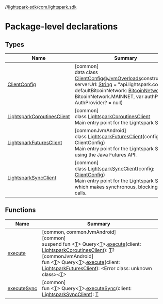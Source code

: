 //[lightspark-sdk](../../index.md)/[com.lightspark.sdk](index.md)

# Package-level declarations

## Types

| Name | Summary |
|---|---|
| [ClientConfig](-client-config/index.md) | [common]<br>data class [ClientConfig](-client-config/index.md)@[JvmOverloads](https://kotlinlang.org/api/latest/jvm/stdlib/kotlin.jvm/-jvm-overloads/index.html)constructor(var serverUrl: [String](https://kotlinlang.org/api/latest/jvm/stdlib/kotlin/-string/index.html) = &quot;api.lightspark.com&quot;, var defaultBitcoinNetwork: [BitcoinNetwork](../com.lightspark.sdk.model/-bitcoin-network/index.md) = BitcoinNetwork.MAINNET, var authProvider: AuthProvider? = null) |
| [LightsparkCoroutinesClient](-lightspark-coroutines-client/index.md) | [common]<br>class [LightsparkCoroutinesClient](-lightspark-coroutines-client/index.md)<br>Main entry point for the Lightspark SDK. |
| [LightsparkFuturesClient](-lightspark-futures-client/index.md) | [commonJvmAndroid]<br>class [LightsparkFuturesClient](-lightspark-futures-client/index.md)(config: ClientConfig)<br>Main entry point for the Lightspark SDK using the Java Futures API. |
| [LightsparkSyncClient](-lightspark-sync-client/index.md) | [common]<br>class [LightsparkSyncClient](-lightspark-sync-client/index.md)(config: [ClientConfig](-client-config/index.md))<br>Main entry point for the Lightspark SDK which makes synchronous, blocking API calls. |

## Functions

| Name | Summary |
|---|---|
| [execute](execute.md) | [common, commonJvmAndroid]<br>[common]<br>suspend fun &lt;[T](execute.md)&gt; Query&lt;[T](execute.md)&gt;.[execute](execute.md)(client: [LightsparkCoroutinesClient](-lightspark-coroutines-client/index.md)): [T](execute.md)?<br>[commonJvmAndroid]<br>fun &lt;[T](execute.md)&gt; Query&lt;[T](execute.md)&gt;.[execute](execute.md)(client: [LightsparkFuturesClient](-lightspark-futures-client/index.md)): &lt;Error class: unknown class&gt;&lt;[T](execute.md)&gt; |
| [executeSync](execute-sync.md) | [common]<br>fun &lt;[T](execute-sync.md)&gt; Query&lt;[T](execute-sync.md)&gt;.[executeSync](execute-sync.md)(client: [LightsparkSyncClient](-lightspark-sync-client/index.md)): [T](execute-sync.md) |
